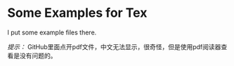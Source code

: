 # Some Examples for Tex

I put some example files there.

*提示：* GitHub里面点开pdf文件，中文无法显示，很奇怪，但是使用pdf阅读器查看是没有问题的。
